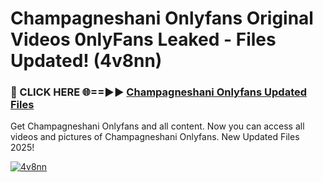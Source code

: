 # Champagneshani Onlyfans Original Videos 0nlyFans Leaked - Files Updated! (4v8nn)

<h3>🔴 CLICK HERE 🌐==►► <a href="https://tinyurl.com/ehrbuxhb" rel="nofollow">Champagneshani Onlyfans Updated Files</a></h3>

Get Champagneshani Onlyfans and all content. Now you can access all videos and pictures of Champagneshani Onlyfans. New Updated Files 2025!

[![4v8nn](https://i.imgur.com/lVYEuWS.gif)](https://tinyurl.com/ehrbuxhb)
